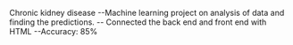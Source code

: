 Chronic kidney disease
--Machine learning project on analysis of data and finding the predictions.
-- Connected the back end and front end with HTML
--Accuracy: 85%